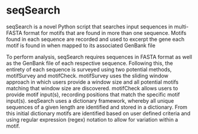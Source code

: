# seqSearch
seqSearch is a novel Python script that searches input sequences in multi-FASTA format for motifs that are found in more than one sequence. Motifs found in each sequence are recorded and used to excerpt the gene each motif is found in when mapped to its associated GenBank file


To perform analysis, seqSearch requires sequences in FASTA format as well as the GenBank file of each respective sequence. Following this, the entirety of each sequence is surveyed using two potential methods, motifSurvey and motifCheck. motifSurvey uses the sliding window approach in which users provide a window size and all potential motifs matching that window size are discovered. motifCheck allows users to provide motif input(s), recording positions that match the specific motif input(s). seqSearch uses a dictionary framework, whereby all unique sequences of a given length are identified and stored in a dictionary. From this initial dictionary motifs are identified based on user defined criteria and using regular expression (regex) notation to allow for variation within a motif.
